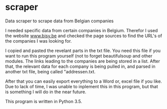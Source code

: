 # scraper
Data scraper to scrape data from Belgian companies

I needed specific data from certain companies in Belgium. Therefor I used the website www.bisy.be and checked the page sources to find the URL's of the companies I was looking for.

I copied and pasted the revelant parts in the txt file. You need this file if you want to run this program yourself (not to forget beautifulsoup and other modules. 
The links leading to the companies are being stored in a list. After that, the relevant data for each company is being pulled in, and parsed in another txt file, being called "addressen.txt.

After that you can easily export everything to a Word or, excel file if you like. Due to lack of time, I was unable to inplement this in this program, but that is something I will do in the near future.

This program is written in Python 3.5.
